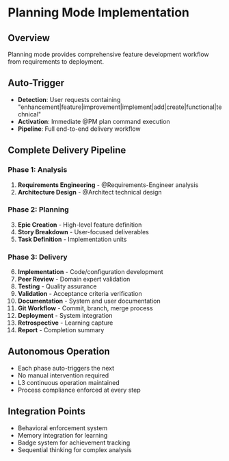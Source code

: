 # Planning Mode Implementation

## Overview
Planning mode provides comprehensive feature development workflow from requirements to deployment.

## Auto-Trigger
- **Detection**: User requests containing "enhancement|feature|improvement|implement|add|create|functional|technical"
- **Activation**: Immediate @PM plan command execution
- **Pipeline**: Full end-to-end delivery workflow

## Complete Delivery Pipeline

### Phase 1: Analysis
1. **Requirements Engineering** - @Requirements-Engineer analysis
2. **Architecture Design** - @Architect technical design

### Phase 2: Planning  
3. **Epic Creation** - High-level feature definition
4. **Story Breakdown** - User-focused deliverables  
5. **Task Definition** - Implementation units

### Phase 3: Delivery
6. **Implementation** - Code/configuration development
7. **Peer Review** - Domain expert validation
8. **Testing** - Quality assurance
9. **Validation** - Acceptance criteria verification
10. **Documentation** - System and user documentation
11. **Git Workflow** - Commit, branch, merge process
12. **Deployment** - System integration
13. **Retrospective** - Learning capture
14. **Report** - Completion summary

## Autonomous Operation
- Each phase auto-triggers the next
- No manual intervention required
- L3 continuous operation maintained
- Process compliance enforced at every step

## Integration Points
- Behavioral enforcement system
- Memory integration for learning
- Badge system for achievement tracking
- Sequential thinking for complex analysis